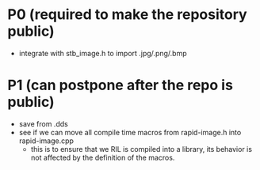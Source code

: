 # P0 (required to make the repository public)

- integrate with stb_image.h to import .jpg/.png/.bmp

# P1 (can postpone after the repo is public)
- save from .dds
- see if we can move all compile time macros from rapid-image.h into rapid-image.cpp
  - this is to ensure that we RIL is compiled into a library, its behavior is not affected by the definition of the macros.